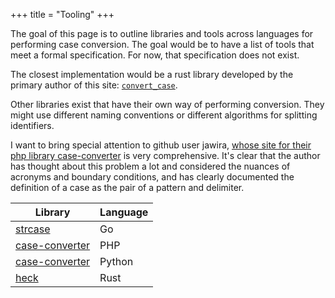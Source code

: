 +++
title = "Tooling"
+++

The goal of this page is to outline libraries and tools across languages for performing case conversion.  The goal would be to have a list of tools that meet a formal specification.  For now, that specification does not exist.

The closest implementation would be a rust library developed by the primary author of this site: [`convert_case`](https://crates.io/crates/convert_case).

Other libraries exist that have their own way of performing conversion.  They might use different naming conventions or different algorithms for splitting identifiers.

I want to bring special attention to github user jawira, [whose site for their php library case-converter](https://jawira.github.io/case-converter/index.html) is very comprehensive.  It's clear that the author has thought about this problem a lot and considered the nuances of acronyms and boundary conditions, and has clearly documented the definition of a case as the pair of a pattern and delimiter.

Library | Language
--- | ---
[strcase](https://pkg.go.dev/github.com/iancoleman/strcase) | Go
[case-converter](https://jawira.github.io/case-converter/index.html) | PHP
[case-converter](https://pypi.org/project/case-converter/) | Python
[heck](https://crates.io/crates/heck) | Rust